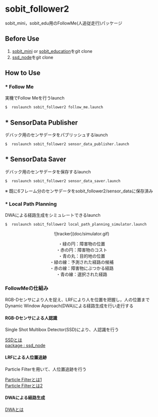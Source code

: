 # sobit_follower2
sobit_mini，sobit_edu用のFollowMe(人追従走行)パッケージ  

## Before Use  
1. [sobit_mini](https://gitlab.com/TeamSOBITS/sobit_mini) or [sobit_education](https://gitlab.com/TeamSOBITS/sobit_education)をgit clone
2. [ssd_node](https://gitlab.com/TeamSOBITS/ssd_node)をgit clone

## How to Use  

### * Follow Me
実機でFollow Meを行うlaunch  
```bash
$  roslaunch sobit_follower2 follow_me.launch 
```


## * SensorData Publisher
デバック用のセンサデータをパブリッシュするlaunch  
```bash
$  roslaunch sobit_follower2 sensor_data_publisher.launch
```


## * SensorData Saver
デバック用のセンサデータを保存するlaunch  
```bash
$  roslaunch sobit_follower2 sensor_data_saver.launch
```
※ 既に6フレーム分のセンサデータをsobit_follower2/sensor_dataに保存済み


### * Local Path Planning
DWAによる経路生成をシミュレートできるlaunch  
```bash
$  roslaunch sobit_follower2 local_path_planning_simulator.launch 
```

<div align="center">
![tracker](doc/simulator.gif)  

・緑の円：障害物の位置  
・赤の円：障害物のコスト  
・青の丸：目的地の位置  
・緑の線：予測された経路の候補  
・赤の線：障害物にぶつかる経路  
・青の線：選択された経路  
</div>

### FollowMeの仕組み
RGB-Dセンサにより人を捉え、LRFにより人を位置を把握し，人の位置までDynamic Window Approach(DWA)による経路生成を行い走行する  

#### RGB-Dセンサによる人認識
Single Shot Multibox Detector(SSD)により、人認識を行う  

[SSDとは](https://blog.negativemind.com/2019/02/26/general-object-recognition-single-shot-multibox-detector/)  
[package : ssd_node](https://gitlab.com/TeamSOBITS/ssd_node)  

#### LRFによる人位置追跡
Particle Filterを用いて、人位置追跡を行う  

[Particle Filterとは1](http://pointclouds.org/documentation/tutorials/tracking.php)  
[Particle Filterとは2](https://algorithm.joho.info/image-processing/particle-filter-tracking/)  

#### DWAによる経路生成
[DWAとは](https://myenigma.hatenablog.com/entry/20140624/1403618922)  